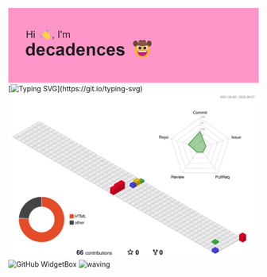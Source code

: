 
![alt decadences](https://github.com/decadences/decadences/blob/main/header.png)
[![Typing SVG](https://readme-typing-svg.herokuapp.com?lines=Hello+I'm+decadences%2C+I'm+glad+you+visited+my+page%2C+have+fun!)](https://git.io/typing-svg)
![](./profile-3d-contrib/profile-gitblock.svg)
![GitHub WidgetBox](https://github-widgetbox.vercel.app/api/profile?username=decadences&data=followers,repositories,stars,commits)
![waving](https://capsule-render.vercel.app/api?type=waving&height=200&text=Waving!&fontAlign=80&fontAlignY=40&color=gradient)
